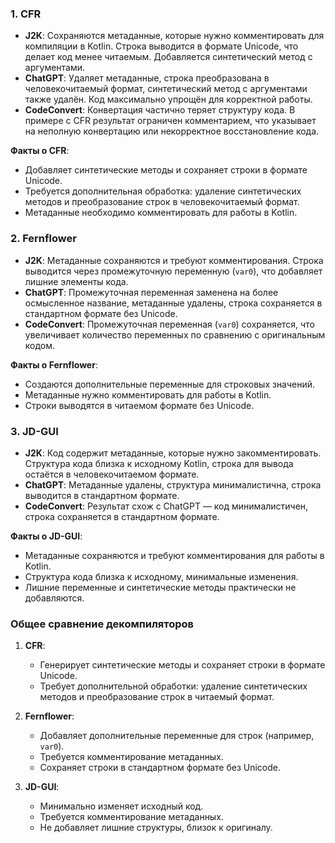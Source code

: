 ### 1. **CFR**

- **J2K**: Сохраняются метаданные, которые нужно комментировать для компиляции в Kotlin. Строка выводится в формате Unicode, что делает код менее читаемым. Добавляется синтетический метод с аргументами.
- **ChatGPT**: Удаляет метаданные, строка преобразована в человекочитаемый формат, синтетический метод с аргументами также удалён. Код максимально упрощён для корректной работы.
- **CodeConvert**: Конвертация частично теряет структуру кода. В примере с CFR результат ограничен комментарием, что указывает на неполную конвертацию или некорректное восстановление кода.

**Факты о CFR**:
- Добавляет синтетические методы и сохраняет строки в формате Unicode.
- Требуется дополнительная обработка: удаление синтетических методов и преобразование строк в человекочитаемый формат.
- Метаданные необходимо комментировать для работы в Kotlin.

### 2. **Fernflower**

- **J2K**: Метаданные сохраняются и требуют комментирования. Строка выводится через промежуточную переменную (`var0`), что добавляет лишние элементы кода.
- **ChatGPT**: Промежуточная переменная заменена на более осмысленное название, метаданные удалены, строка сохраняется в стандартном формате без Unicode.
- **CodeConvert**: Промежуточная переменная (`var0`) сохраняется, что увеличивает количество переменных по сравнению с оригинальным кодом.

**Факты о Fernflower**:
- Создаются дополнительные переменные для строковых значений.
- Метаданные нужно комментировать для работы в Kotlin.
- Строки выводятся в читаемом формате без Unicode.

### 3. **JD-GUI**

- **J2K**: Код содержит метаданные, которые нужно закомментировать. Структура кода близка к исходному Kotlin, строка для вывода остаётся в человекочитаемом формате.
- **ChatGPT**: Метаданные удалены, структура минималистична, строка выводится в стандартном формате.
- **CodeConvert**: Результат схож с ChatGPT — код минималистичен, строка сохраняется в стандартном формате.

**Факты о JD-GUI**:
- Метаданные сохраняются и требуют комментирования для работы в Kotlin.
- Структура кода близка к исходному, минимальные изменения.
- Лишние переменные и синтетические методы практически не добавляются.

### Общее сравнение декомпиляторов

1. **CFR**:
   - Генерирует синтетические методы и сохраняет строки в формате Unicode.
   - Требует дополнительной обработки: удаление синтетических методов и преобразование строк в читаемый формат.

2. **Fernflower**:
   - Добавляет дополнительные переменные для строк (например, `var0`).
   - Требуется комментирование метаданных.
   - Сохраняет строки в стандартном формате без Unicode.

3. **JD-GUI**:
   - Минимально изменяет исходный код.
   - Требуется комментирование метаданных.
   - Не добавляет лишние структуры, близок к оригиналу.